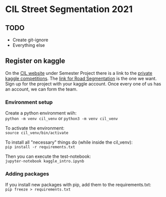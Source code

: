 # CIL Street Segmentation 2021

## TODO
- Create git-ignore  
- Everything else  


## Register on kaggle
On the [CIL website](http://da.inf.ethz.ch/teaching/2021/CIL/) under Semester Project there is a link to the [private kaggle competitions](http://da.inf.ethz.ch/teaching/2021/CIL/files/projects.txt). 
The [link for Road Segmentation](https://www.kaggle.com/t/c5b92ef46fff4ec7b67f619c8e21d1bd) is the one we want.
Sign up for the project with your kaggle account. Once every one of us has an account, we can form the team.


### Environment setup
Create a python environment wiih:  
`python -m venv cil_venv` or `python3 -m venv cil_venv`

To activate the environment:  
`source cil_venv/bin/activate`

To install all "necessary" things do (while inside the cil\_venv):  
`pip install -r requirements.txt`

Then you can execute the test-notebook:  
`jupyter-notebook kaggle_intro.ipynb`


### Adding packages
If you install new packages with pip, add them to the requirements.txt:  
`pip freeze > requirements.txt`


